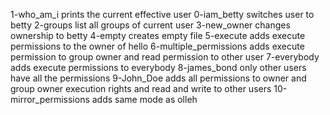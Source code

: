 1-who_am_i prints the current effective user
0-iam_betty switches user to betty
2-groups list all groups of current user
3-new_owner changes ownership to betty
4-empty creates empty file
5-execute adds execute permissions to the owner of hello
6-multiple_permissions adds execute permission to group owner and read permission to other user
7-everybody adds execute permissions to everybody
8-james_bond only other users have all the permissions
9-John_Doe adds all permissions to owner and group owner execution rights and read and write to other users
10-mirror_permissions adds same mode as olleh
